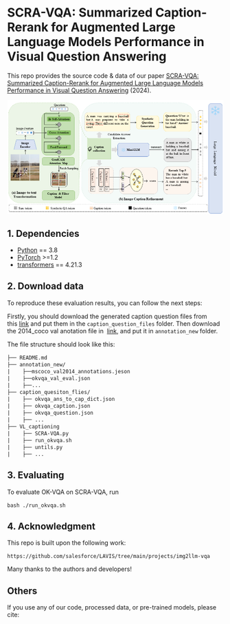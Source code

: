 # SCRA-VQA: Summarized Caption-Rerank for Augmented Large Language Models Performance in Visual Question Answering

This repo provides the source code & data of our paper [SCRA-VQA: Summarized Caption-Rerank for Augmented Large Language Models Performance in Visual Question Answering]() (2024).

<img src="figure_all.png" width="900">

## 1. Dependencies

*   [Python](https://www.python.org/) == 3.8
*   [PyTorch](https://pytorch.org/get-started/locally/) >=1.2&#x20;
*   [transformers](https://github.com/huggingface/transformers/tree/v3.4.0) == 4.21.3

## 2. Download data

To reproduce these evaluation results, you can follow the next steps:

Firstly, you should download the generated caption question files from this [link](https://drive.google.com/drive/folders/1KbBrWTac5YuG_b6CVEWM4jYwpR_YbcEO?usp=sharing) and put them in the `caption_question_files` folder. Then download the 2014\_coco val anotation file in  [link](https://cocodataset.org/), and put it in `annotation_new` folder.

The file structure should look like this:

```plain
├── README.md
├── annotation_new/
|    ├──mscoco_val2014_annotations.jeson
|    ├──okvqa_val_eval.json                       
|    ├──...
├── caption_quesiton_flies/
|    ├── okvqa_ans_to_cap_dict.json
|    ├── okvqa_caption.json
|    ├── okvqa_question.json
|    ├── ...
├── VL_captioning
|    ├── SCRA-VQA.py
|    ├── run_okvqa.sh
|    ├── untils.py
|    ├── ...
```

## 3. Evaluating&#x20;

To evaluate OK-VQA on SCRA-VQA, run

    bash ./run_okvqa.sh

## 4. Acknowledgment

This repo is built upon the following work:

```
https://github.com/salesforce/LAVIS/tree/main/projects/img2llm-vqa

```

Many thanks to the authors and developers!

## Others

If you use any of our code, processed data, or pre-trained models, please cite:

```bib
```

